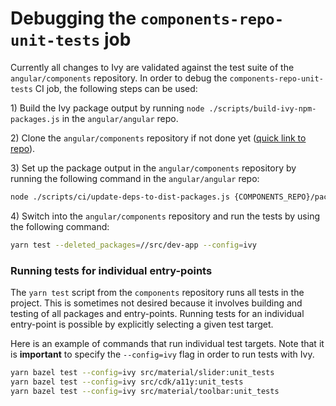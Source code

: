 # Debugging the `components-repo-unit-tests` job

Currently all changes to Ivy are validated against the test suite of the
`angular/components` repository. In order to debug the `components-repo-unit-tests` CI
job, the following steps can be used:

1\) Build the Ivy package output by running `node ./scripts/build-ivy-npm-packages.js` in
the `angular/angular` repo.

2\) Clone the `angular/components` repository if not done yet ([quick link to repo](https://github.com/angular/components)).

3\) Set up the package output in the `angular/components` repository by running the following
command in the `angular/angular` repo:

```bash
node ./scripts/ci/update-deps-to-dist-packages.js {COMPONENTS_REPO}/package.json ./dist/packages-dist-ivy-aot
```

4\) Switch into the `angular/components` repository and run the tests by using the
following command:

```bash
yarn test --deleted_packages=//src/dev-app --config=ivy
```

### Running tests for individual entry-points

The `yarn test` script from the `components` repository runs all tests in the project.
This is sometimes not desired because it involves building and testing of all packages
and entry-points. Running tests for an individual entry-point is possible by explicitly
selecting a given test target.

Here is an example of commands that run individual test targets. Note that it is
**important** to specify the `--config=ivy` flag in order to run tests with Ivy.

```bash
yarn bazel test --config=ivy src/material/slider:unit_tests
yarn bazel test --config=ivy src/cdk/a11y:unit_tests
yarn bazel test --config=ivy src/material/toolbar:unit_tests
```
